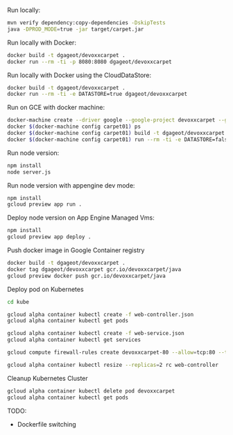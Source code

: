 Run locally:

```bash
mvn verify dependency:copy-dependencies -DskipTests
java -DPROD_MODE=true -jar target/carpet.jar
```

Run locally with Docker:

```bash
docker build -t dgageot/devoxxcarpet .
docker run --rm -ti -p 8080:8080 dgageot/devoxxcarpet
```

Run locally with Docker using the CloudDataStore:

```bash
docker build -t dgageot/devoxxcarpet .
docker run --rm -ti -e DATASTORE=true dgageot/devoxxcarpet
```

Run on GCE with docker machine:

```bash
docker-machine create --driver google --google-project devoxxcarpet --google-zone europe-west1-d --google-machine-type n1-standard-1 carpet01
docker $(docker-machine config carpet01) ps
docker $(docker-machine config carpet01) build -t dgageot/devoxxcarpet .
docker $(docker-machine config carpet01) run --rm -ti -e DATASTORE=false -p 80:8080 dgageot/devoxxcarpet
```

Run node version:

```bash
npm install
node server.js
```

Run node version with appengine dev mode:

```bash
npm install
gcloud preview app run .
```

Deploy node version on App Engine Managed Vms:

```bash
npm install
gcloud preview app deploy .
```

Push docker image in Google Container registry

```bash
docker build -t dgageot/devoxxcarpet .
docker tag dgageot/devoxxcarpet gcr.io/devoxxcarpet/java
gcloud preview docker push gcr.io/devoxxcarpet/java
```

Deploy pod on Kubernetes

```bash
cd kube

gcloud alpha container kubectl create -f web-controller.json
gcloud alpha container kubectl get pods

gcloud alpha container kubectl create -f web-service.json
gcloud alpha container kubectl get services

gcloud compute firewall-rules create devoxxcarpet-80 --allow=tcp:80 --target-tags k8s-cluster-node

gcloud alpha container kubectl resize --replicas=2 rc web-controller
```

Cleanup Kubernetes Cluster

```bash
gcloud alpha container kubectl delete pod devoxxcarpet
gcloud alpha container kubectl get pods
```

TODO:

 + Dockerfile switching
